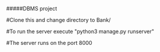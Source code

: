 #####DBMS project

#Clone this and change directory to Bank/

#To run the server execute "python3 manage.py runserver"

#The server runs on the port 8000